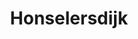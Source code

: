---
plaats: "Honselersdijk"
naam: "Honselersdijk"
title: "Honselersdijk"
afbeelding: "/images/.jpg"
tags: ["verdwenenmolens"]
---